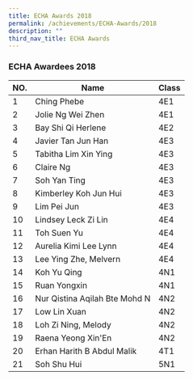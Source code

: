 ```yaml
---
title: ECHA Awards 2018
permalink: /achievements/ECHA-Awards/2018
description: ""
third_nav_title: ECHA Awards
---
```

### ECHA Awardees 2018

| NO. | Name | Class |
|---|---|---|
| 1 | Ching Phebe | 4E1 |
| 2 | Jolie Ng Wei Zhen | 4E1 |
| 3 | Bay Shi Qi Herlene | 4E2 |
| 4 | Javier Tan Jun Han | 4E3 |
| 5 | Tabitha Lim Xin Ying | 4E3 |
| 6 | Claire Ng | 4E3 |
| 7 | Soh Yan Ting | 4E3 |
| 8 | Kimberley Koh Jun Hui | 4E3 |
| 9 | Lim Pei Jun | 4E3 |
| 10 | Lindsey Leck Zi Lin | 4E4 |
| 11 | Toh Suen Yu | 4E4 |
| 12 | Aurelia Kimi Lee Lynn | 4E4 |
| 13 | Lee Ying Zhe, Melvern | 4E4 |
| 14 | Koh Yu Qing | 4N1 |
| 15 | Ruan Yongxin | 4N1 |
| 16 | Nur Qistina Aqilah Bte Mohd N | 4N2 |
| 17 | Low Lin Xuan | 4N2 |
| 18 | Loh Zi Ning, Melody | 4N2 |
| 19 | Raena Yeong Xin'En | 4N2 |
| 20 | Erhan Harith B Abdul Malik | 4T1 |
| 21 | Soh Shu Hui | 5N1 |